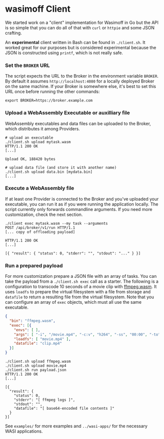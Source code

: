 # wasimoff Client

We started work on a "client" implementation for Wasimoff in Go but the
API is so simple that you can do all of that with `curl` or `httpie` and
some JSON crafting.

An **experimental** client written in Bash can be found in `./client.sh`.
It worked great for our purposes but is considered experimental because the
JSON is constructed using `printf`, which is not really safe.

### Set the `BROKER` URL

The script expects the URL to the Broker in the environment variable `BROKER`.
By default it assumes `http://localhost:4080` for a locally deployed Broker on
the same machine. If your Broker is somewhere else, it's best to set this URL
once before running the other commands:

```
export BROKER=https://broker.example.com
```

### Upload a WebAssembly Executable or auxilliary file

WebAssembly executables and data files can be uploaded to the Broker, which
distributes it among Providers.

```
# upload an executable
./client.sh upload mytask.wasm
HTTP/1.1 200 OK
[...]

Upload OK, 188420 bytes
```

```
# upload data file (and store it with another name)
./client.sh upload data.bin [mydata.bin]
[...]
```

### Execute a WebAssembly file

If at least one Provider is connected to the Broker and you've uploaded your
executable, you can run it as if you were running the application locally.
The script currently only forwards commandline arguments. If you need more
customization, check the next section.

```
./client exec mytask.wasm --my task --arguments
POST /api/broker/v1/run HTTP/1.1
[... copy of offloading payload]

HTTP/1.1 200 OK
[...]

[{ "result": { "status": 0, "stderr": "", "stdout": "..." } }]
```

### Run a prepared payload

For more customization prepare a JSON file with an array of tasks. You can take
the payload from a `./client.sh exec` call as a starter. The following is a
configuration to transcode 10 seconds of a movie clip with
[ffmpeg.wasm](https://github.com/SebastiaanYN/FFmpeg-WASI).
It uses `loadfs` to prepare the virtual filesystem with a file from storage
and `datafile` to return a resulting file from the virtual filesystem. Note
that you can configure an array of `exec` objects, which must all use the same
executable.

```json
{
  "bin": "ffmpeg.wasm",
  "exec": [{
    "envs": [ ],
    "args": [ "-i", "/movie.mp4", "-c:v", "h264", "-ss", "00:00", "-to", "00:10", "/clip.mp4" ],
    "loadfs": [ "movie.mp4" ],
    "datafile": "clip.mp4"
  }]
}
```

```
./client.sh upload ffmpeg.wasm
./client.sh upload movie.mp4
./client.sh run payload.json
HTTP/1.1 200 OK
[...]

[{
  "result": {
    "status": 0,
    "stderr": "[ ffmpeg logs ]",
    "stdout": "",
    "datafile": "[ base64-encoded file contents ]"
  }
}]
```

See `examples/` for more examples and `../wasi-apps/` for the necessary
WASI applications.
